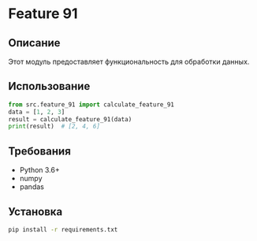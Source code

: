 # Feature 91
## Описание
Этот модуль предоставляет функциональность для обработки данных.
## Использование
```python
from src.feature_91 import calculate_feature_91
data = [1, 2, 3]
result = calculate_feature_91(data)
print(result)  # [2, 4, 6]
```
## Требования
- Python 3.6+
- numpy
- pandas
## Установка
```bash
pip install -r requirements.txt
```